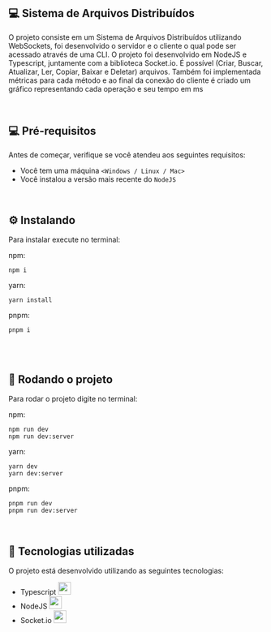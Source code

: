 ## 💻 Sistema de Arquivos Distribuídos

O projeto consiste em um Sistema de Arquivos Distribuídos utilizando WebSockets, foi desenvolvido o servidor e o cliente o qual pode ser acessado através de uma CLI.
O projeto foi desenvolvido em NodeJS e Typescript, juntamente com a biblioteca Socket.io.
É possível (Criar, Buscar, Atualizar, Ler, Copiar, Baixar e Deletar) arquivos.
Também foi implementada métricas para cada método e ao final da conexão do cliente é criado um gráfico representando cada operação e seu tempo em ms

<br/>

## 💻 Pré-requisitos

Antes de começar, verifique se você atendeu aos seguintes requisitos:
* Você tem uma máquina `<Windows / Linux / Mac>`
* Você instalou a versão mais recente do `NodeJS`

<br/>

## ⚙️ Instalando

Para instalar execute no terminal:

npm:
```
npm i
```

yarn:
```
yarn install
```

pnpm:
```
pnpm i
```

<br/>
<br/>

## 🚀 Rodando o projeto

Para rodar o projeto digite no terminal:

npm:
```
npm run dev
npm run dev:server
```
yarn:
```
yarn dev
yarn dev:server
```

pnpm:
```
pnpm run dev
pnpm run dev:server
```

<br/>


## 🚀 Tecnologias utilizadas

O projeto está desenvolvido utilizando as seguintes tecnologias:

- Typescript <img width="25px" height="25px" src="https://cdn.jsdelivr.net/gh/devicons/devicon@latest/icons/typescript/typescript-original.svg" />
- NodeJS <img width="25px" height="25px" src="https://cdn.jsdelivr.net/gh/devicons/devicon@latest/icons/nodejs/nodejs-original.svg" />
- Socket.io <img width="25px" height="25px" src="https://cdn.jsdelivr.net/gh/devicons/devicon@latest/icons/socketio/socketio-original.svg" />


